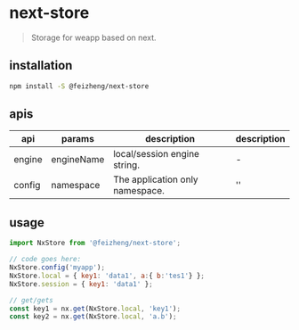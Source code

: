 # next-store
> Storage for weapp based on next.

## installation
```bash
npm install -S @feizheng/next-store
```

## apis
| api    | params     | description                     | description |
| ------ | ---------- | ------------------------------- | ----------- |
| engine | engineName | local/session engine string.    | -           |
| config | namespace  | The application only namespace. | ''          |

## usage
```js
import NxStore from '@feizheng/next-store';

// code goes here:
NxStore.config('myapp');
NxStore.local = { key1: 'data1', a:{ b:'tes1'} };
NxStore.session = { key1: 'data1' };

// get/gets
const key1 = nx.get(NxStore.local, 'key1');
const key2 = nx.get(NxStore.local, 'a.b');
```
